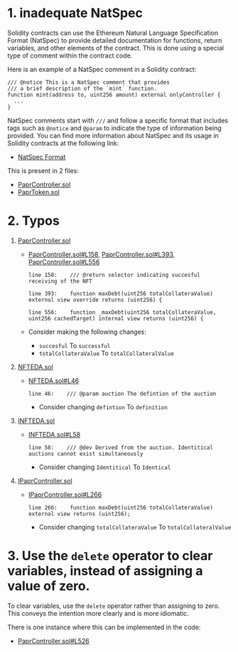 # 1. inadequate NatSpec

Solidity contracts can use the Ethereum Natural Language Specification Format (NatSpec) to provide detailed documentation for functions, return variables, and other elements of the contract. This is done using a special type of comment within the contract code.

Here is an example of a NatSpec comment in a Solidity contract:

```solidity
/// @notice This is a NatSpec comment that provides
/// a brief description of the `mint` function.
function mint(address to, uint256 amount) external onlyController {
  ...
}
```

NatSpec comments start with `///` and follow a specific format that includes tags such as `@notice` and `@param` to indicate the type of information being provided. You can find more information about NatSpec and its usage in Solidity contracts at the following link:

- [NatSpec Format](https://docs.soliditylang.org/en/v0.8.16/natspec-format.html)

This is present in 2 files:

- [PaprController.sol](https://github.com/with-backed/papr/blob/9528f2711ff0c1522076b9f93fba13f88d5bd5e6/src/PaprController.sol)
- [PaprToken.sol](https://github.com/with-backed/papr/blob/9528f2711ff0c1522076b9f93fba13f88d5bd5e6/src/PaprToken.sol)

# 2. Typos

1. [PaprController.sol](https://github.com/with-backed/papr/blob/9528f2711ff0c1522076b9f93fba13f88d5bd5e6/src/PaprController.sol)

   - [PaprController.sol#L158](https://github.com/with-backed/papr/blob/9528f2711ff0c1522076b9f93fba13f88d5bd5e6/src/PaprController.sol#L158), [PaprController.sol#L393](https://github.com/with-backed/papr/blob/9528f2711ff0c1522076b9f93fba13f88d5bd5e6/src/PaprController.sol#L393), [PaprController.sol#L556](https://github.com/with-backed/papr/blob/9528f2711ff0c1522076b9f93fba13f88d5bd5e6/src/PaprController.sol#L556)

     ```solidity
     line 158:    /// @return selector indicating succesful receiving of the NFT

     line 393:    function maxDebt(uint256 totalCollateraValue) external view override returns (uint256) {

     line 556:    function _maxDebt(uint256 totalCollateraValue, uint256 cachedTarget) internal view returns (uint256) {
     ```

   - Consider making the following changes:
     - `succesful` To `successful`
     - `totalCollateraValue` To `totalCollateralValue`

2. [NFTEDA.sol](https://github.com/with-backed/papr/blob/9528f2711ff0c1522076b9f93fba13f88d5bd5e6/src/NFTEDA/NFTEDA.sol)

   - [NFTEDA.sol#L46](https://github.com/with-backed/papr/blob/9528f2711ff0c1522076b9f93fba13f88d5bd5e6/src/NFTEDA/NFTEDA.sol#L46)

     ```solidity
     line 46:    /// @param auction The defintion of the auction
     ```

     - Consider changing `defintion` To `definition`

3. [INFTEDA.sol](https://github.com/with-backed/papr/blob/9528f2711ff0c1522076b9f93fba13f88d5bd5e6/src/NFTEDA/interfaces/INFTEDA.sol)

   - [INFTEDA.sol#L58](https://github.com/with-backed/papr/blob/9528f2711ff0c1522076b9f93fba13f88d5bd5e6/src/NFTEDA/interfaces/INFTEDA.sol#L58)

     ```solidity
     line 58:    /// @dev Derived from the auction. Identitical auctions cannot exist simultaneously
     ```

     - Consider changing `Identitical` To `Identical`

4. [IPaprController.sol](https://github.com/with-backed/papr/blob/9528f2711ff0c1522076b9f93fba13f88d5bd5e6/src/interfaces/IPaprController.sol)

   - [IPaprController.sol#L266](https://github.com/with-backed/papr/blob/9528f2711ff0c1522076b9f93fba13f88d5bd5e6/src/interfaces/IPaprController.sol#L266)

     ```solidity
     line 266:    function maxDebt(uint256 totalCollateraValue) external view returns (uint256);
     ```

     - Consider changing `totalCollateraValue` To `totalCollateralValue`


# 3. Use the `delete` operator to clear variables, instead of assigning a value of zero.

To clear variables, use the `delete` operator rather than assigning to zero. This conveys the intention more clearly and is more idiomatic.

There is one instance where this can be implemented in the code:

- [PaprController.sol#L526](https://github.com/with-backed/papr/blob/9528f2711ff0c1522076b9f93fba13f88d5bd5e6/src/PaprController.sol#L526)
